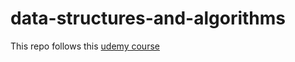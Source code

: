 # data-structures-and-algorithms

This repo follows this [udemy course](https://www.udemy.com/course/master-the-coding-interview-data-structures-algorithms)